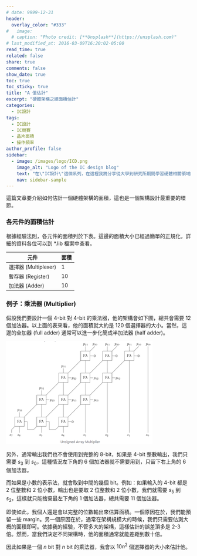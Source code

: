 ```yaml
---
# date: 9999-12-31
header:
  overlay_color: "#333"
#   image: 
  # caption: "Photo credit: [**Unsplash**](https://unsplash.com)"
# last_modified_at: 2016-03-09T16:20:02-05:00
read_time: true
related: false
share: true
comments: false
show_date: true
toc: true
toc_sticky: true
title: "A 值估計"
excerpt: "硬體架構之總面積估計"
categories:
  - IC設計
tags:
  - IC設計
  - IC競賽
  - 晶片面積
  - 操作頻率
author_profile: false
sidebar:
  - image: /images/logo/ICD.png
    image_alt: "Logo of the IC design blog"
    text: "在\"IC設計\"這個系列，在這裡我將分享從大學到研究所期間學習硬體相關領域的經驗和學問。我深入研究了許多硬體相關的議題，包括適合硬體的演算法、電路設計等等。希望透過分享，可以為對硬體有興趣的讀者提供有價值的知識和經驗！"
    nav: sidebar-sample
---
```

這篇文章要介紹如何估計一個硬體架構的面積，這也是一個架構設計最重要的環節。

### 各元件的面積估計
根據經驗法則，各元件的面積列於下表。這邊的面積大小已經過簡單的正規化，詳細的資料各位可以到 *.lib 檔案中查看。

| 元件 | 面積 |
|-|-|
| 選擇器 (Multiplexer) | 1 |
| 暫存器 (Register) | 10 |
| 加法器 (Adder) | 10 |

### 例子：乘法器 (Multiplier)
假設我們要設計一個 4-bit 對 4-bit 的乘法器，他的架構會如下圖，總共會需要 12 個加法器。以上面的表來看，他的面積就大約是 120 個選擇器的大小。當然，這邊的全加器 (full adder) 通常可以進一步化簡成半加法器 (half adder)。

<img src="/images/post_ICD/mult44.png" alt="4-bit to 4-bit multiplier" width=400>

另外，通常輸出我們也不會使用到完整的 8-bit，如果是 4-bit 整數輸出，我們只需要 $s_3$ 到 $s_0$，這種情況左下角的 6 個加法器就不需要用到，只留下右上角的 6 個加法器。

而如果是小數的表示法，就會取到中間的幾個 bit。例如：如果輸入的 4-bit 都是 2 位整數和 2 位小數，輸出也是要取 2 位整數和 2 位小數，我們就需要  $s_5$ 到 $s_2$，這樣就只能捨棄最左下角的 1 個加法器，總共需要 11 個加法器。

即使如此，我個人還是會以完整的位數輸出來估算面積。一個原因在於，我們能預留一些 margin。另一個原因在於，通常在架構規模大的時候，我們只需要估測大概的面積即可。依據我的經驗，不管多大的架構，這樣估計的誤差頂多是 2-3 倍。然而，當我們決定不同架構時，他的面積通常就能差距到數十倍。

因此如果是一個 $n$ bit 對 $n$ bit 的乘法器，我會以 $10n^2$ 個選擇器的大小來估計他。
